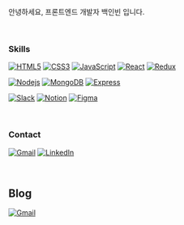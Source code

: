 안녕하세요, 프론트엔드 개발자 백인빈 입니다.

<br/>

### Skills
<!--Skill Badge-->
[![HTML5](https://img.shields.io/badge/HTML5-E34F26?style=flat-square&logo=HTML5&logoColor=white)](https://dev.w3.org/html5/spec-LC/)
[![CSS3](https://img.shields.io/badge/CSS3-1572b6?style=flat-square&logo=CSS3&logoColor=white)](https://www.w3.org/Style/CSS/Overview.en.html)
[![JavaScript](https://img.shields.io/badge/JavaScript-F7DF1E?style=flat-square&logo=JavaScript&logoColor=white)](https://www.ecma-international.org/publications-and-standards/standards/ecma-262/)
[![React](https://img.shields.io/badge/React-61DAFB?style=flat-square&logo=React&logoColor=white)](https://ko.reactjs.org/)
[![Redux](https://img.shields.io/badge/Redux-764ABC?style=flat-square&logo=Redux&logoColor=white)](https://ko.redux.js.org/)

[![Nodejs](https://img.shields.io/badge/Node.js-339933?style=flat-square&logo=Node.js&logoColor=white)](https://nodejs.org/ko/)
[![MongoDB](https://img.shields.io/badge/MongoDB-47A248?style=flat-square&logo=MongoDB&logoColor=white)](https://www.mongodb.com/)
[![Express](https://img.shields.io/badge/Express-000000?style=flat-square&logo=Express&logoColor=white)](https://expressjs.com/ko/)

[![Slack](https://img.shields.io/badge/Slack-4A154B?style=flat-square&logo=Slack&logoColor=white)](https://slack.com/intl/ko-kr/)
[![Notion](https://img.shields.io/badge/Notion-000000?style=flat-square&logo=Notion&logoColor=white)](https://www.notion.so/)
[![Figma](https://img.shields.io/badge/Figma-F24E1E?style=flat-square&logo=Figma&logoColor=white)](https://www.figma.com/)


<br/>

### Contact
  [![Gmail](https://img.shields.io/badge/blueline1318@gmail.com-EA4335?flat-square,&logo=Gmail&logoColor=white)](mailto:blueline1318@gmail.com)
  [![LinkedIn](https://img.shields.io/badge/LinkedIn-0A66C2?style=flat-square,&logo=LinkedIn&logoColor=white)](https://www.linkedin.com/in/inbeen-baik-34045a248/)

<br/>

## Blog
[![Gmail](https://img.shields.io/badge/https://whitebeen.tistory.com-000000?flat-square,&logo=Tistory&logoColor=white)](https://whitebeen.tistory.com/)
